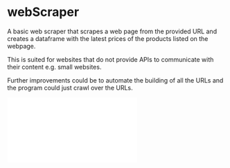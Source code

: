 # webScraper
A basic web scraper that scrapes a web page from the provided URL and creates a dataframe with the latest prices of the products listed on the webpage. 

This is suited for websites that do not provide APIs to communicate with their content e.g. small websites.

Further improvements could be to automate the building of all the URLs and the program could just crawl over the URLs.

![](webScraper/price-table.pdf?raw=true)